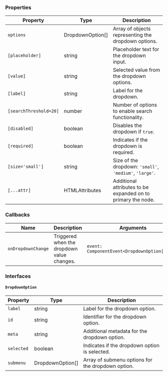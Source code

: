 ### Properties

| Property               | Type                           | Description                                             |
| ---------------------- | ------------------------------ | ------------------------------------------------------- |
| `options`              | DropdownOption[]               | Array of objects representing the dropdown options.     |
| `[placeholder]`        | string                         | Placeholder text for the dropdown input.                |
| `[value]`              | string                         | Selected value from the dropdown options.               |
| `[label]`              | string                         | Label for the dropdown.                                 |
| `[searchThreshold=20]` | number                         | Number of options to enable search functionality.       |
| `[disabled]`           | boolean                        | Disables the dropdown if `true`.                        |
| `[required]`           | boolean                        | Indicates if the dropdown is required.                  |
| `[size='small']`       | string                         | Size of the dropdown: `'small'`, `'medium'`, `'large'`. |
| `[...attr] `           | HTMLAttributes<HTMLDivElement> | Additional attributes to be expanded on to primary the node.           |

### Callbacks

| Name               | Description                                | Arguments                                     |
| ------------------ | ------------------------------------------ | --------------------------------------------- |
| `onDropdownChange` | Triggered when the dropdown value changes. | `event: ComponentEvent<DropdownOption['id']>` |

### Interfaces

#### `DropdownOption`

| Property   | Type             | Description                                       |
| ---------- | ---------------- | ------------------------------------------------- |
| `label`    | string           | Label for the dropdown option.                    |
| `id`       | string           | Identifier for the dropdown option.               |
| `meta`     | string           | Additional metadata for the dropdown option.      |
| `selected` | boolean          | Indicates if the dropdown option is selected.     |
| `submenu`  | DropdownOption[] | Array of submenu options for the dropdown option. |
